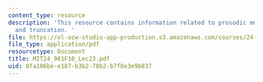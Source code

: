 ```yaml
---
content_type: resource
description: 'This resource contains information related to prosodic morphology: reduplication
  and truncation. '
file: https://ol-ocw-studio-app-production.s3.amazonaws.com/courses/24-901-language-and-its-structure-i-phonology-fall-2010/8fa106bee187b3b270b2b7f8e3e9b837_MIT24_901F10_Lec23.pdf
file_type: application/pdf
resourcetype: Document
title: MIT24_901F10_Lec23.pdf
uid: 8fa106be-e187-b3b2-70b2-b7f8e3e9b837
---
```


